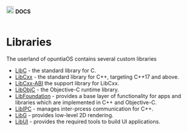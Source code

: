 <img src="https://raw.githubusercontent.com/opuntiaOS-Project/opuntiaOS/master/assets/logo/logo_512.png" width="20"> <b> DOCS</b></br></br>

# Libraries

The userland of opuntiaOS contains several custom libraries

* [LibC](https://github.com/opuntiaOS-Project/opuntiaOS/tree/master/libs/libc) - the standard library for C.
* [LibCxx](https://github.com/opuntiaOS-Project/opuntiaOS/tree/master/libs/libcxx) - the standard library for C++, targeting C++17 and above.
* [LibCxx-ABI](https://github.com/opuntiaOS-Project/opuntiaOS/tree/master/libs/libcxxabi) the support library for LibCxx.
* [LibObjC](https://github.com/opuntiaOS-Project/opuntiaOS/tree/master/libs/libobjc) - the Objective-C runtime library.
* [LibFoundation](https://github.com/opuntiaOS-Project/opuntiaOS/tree/master/libs/libfoundation) - provides a base layer of functionality for apps and libraries which are implemented in C++ and Objective-C.
* [LibIPC](https://github.com/opuntiaOS-Project/opuntiaOS/tree/master/libs/libipc) - manages inter-prcess communication for C++.
* [LibG](https://github.com/opuntiaOS-Project/opuntiaOS/tree/master/libs/libg) - provides low-level 2D rendering.
* [LibUI](https://github.com/opuntiaOS-Project/opuntiaOS/tree/master/libs/libui) - provides the required tools to build UI applications.
